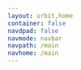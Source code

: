```yaml
---
layout: urbit,home
container: false
navdpad: false
navmode: navbar
navpath: /main
navhome: /main
---
```


<script src="js/image-container.js"/>

<div class="image-fs first">
    <div class="text-container">
        <div class="text">
            <h1><div class="logo"></div>Urbit</h1>
        </div>
    </div>
    <image-container src="http://urbit.s3.amazonaws.com/16-3-10/DSCF8655.jpg" />
</div>
<!-- -->
<div class="container stack">
    <div class="col-md-offset-1 col-md-10 slide-1">
        <p>Urbit is an open source personal cloud computing platform built from the ground up.  Install Urbit on any Unix-based machine and turn it into a self-hosted node on new decentralized network.</p>
        <p>Urbit is built for a future where you own your own identity, run your own apps and operate your own general-purpose computer across your network of devices.</p>
        <a class="btn black" href="#learn">Learn more</a>
        <a class="btn black" href="/docs">Read code</a>
        <email submit="Subscribe to updates"></email>
    </div>
</div>
<!-- -->
<div class="image-fs">
    <div class="text-container">
        <div class="text">
            <div class="rect no-header">
            <p>Urbit is the platform for developers to imagine a new world from scratch.</p>
            </div>
        </div>
    </div>
    <image-container src="http://urbit.s3.amazonaws.com/16-3-10/DSCF8653.jpg" />
</div>
<!-- -->
<div class="container stack six" id="learn">
    <div class="col-md-10 col-md-offset-1">
        <!-- -->
        <div class="slide">
            <h1>Urbit is a new layer</h1>
            <p>Your Urbit is your digital identity, permanent personal archive, general-purpose computing platform and secure network of devices.  The convenience of cloud computing is fantastic, but it need not come at the cost of our security, control and creativity.</p>
            <p>Read more in our <a>overview post</a> and <a>mission statement</a>.</p>
        </div>
        <!-- -->
        <div class="slide">
            <h1>Address space</h1>
            <div class="pair">
                <div>
                  <p>Each Urbit is a piece of cryptographic property.  If Bitcoin is money and Ether is law, Urbit is land.  The Urbit network is designed to grow into a digital republic: a network where each node is individually owned and no single actor is in control.</p>
                  <p>Read more in our <a>address space post</a>.</p>
                </div>
                <div class="image right"><img src="http://urbit.s3.amazonaws.com/16-3-10/grid.png"/></div>
            </div>
        </div>
        <!-- -->
        <div class="slide">
            <h1>Personal computing all over again</h1>
            <div class="pair">
                <div class="image left"><img src="http://urbit.s3.amazonaws.com/16-3-10/atom.png"/></div>
                <div>
                    <p>Imagine that you could simply install a new interface for Facebook, or fork the business logic of Reddit.  We want to build a world where you run whatever software you want, never lose data and can switch with no cost.</p>
                    <p>Read more in our <a>product post</a>.</p>
                </div>
            </div>
        </div>
        <!-- -->
        <div class="slide">
            <h1>Today Urbit is young</h1>
            <p>Urbit is fun to play and program  with, but we're just getting started.  We've been working quietly for the past few years to bring the system to a level of stability we're happy with.  We think it's ready for others to experiment with as we pave the road forward.</p>
        </div>     
    </div>   
</div>
<!-- -->
<div class="image-fs">
<div class="text-container">
    <div class="text">
        <div class="rect no-header">
        <p>This summer we’re going to pre-sell the first blocks of Urbit namespace.</p>
        <p>If you'd like to homestead this new territory:</p>
        <email></email>
        </div>
    </div>
</div>
<div class="image-container" style="{backgroundImage:'url(\'http://urbit.s3.amazonaws.com/16-3-10/DSCF8654.jpg\')'}">
</div>
</div>
<!-- -->
<div class="container stack last">
    <div class="col-md-4 col-md-offset-1">
        <h2>Keep reading</h2>
        <a href="blog/~2016.3.2">Overview</a>
        <a href="blog/~2016.3.2">Mission statement</a>
        <a href="blog/~2016.3.2">Namespace</a>
        <a href="blog/~2016.3.2">Product</a>
        <a href="blog/~2016.3.2">Roadmap</a>
    </div>
    <div class="col-md-4">
        <h2>Start an Urbit</h2>
        <a href="docs">Read the docs</a>
        <a href="https://github.com/urbit/urbit">Get the code</a>
    </div>
</div>
<!-- -->
<div class="footer container">
  <div class="col-md-offset-1 col-md-11">This page was served by an Urbit.  <a href="mailto:urbit@urbit.org">urbit@urbit.org</a></div>
</div>
